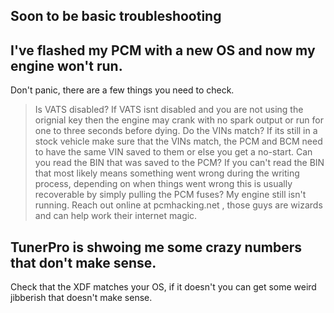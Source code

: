 ## Soon to be basic troubleshooting

## I've flashed my PCM with a new OS and now my engine won't run.
Don't panic, there are a few things you need to check.
> Is VATS disabled?
If VATS isnt disabled and you are not using the orignial key then the engine may crank with no spark output or run for one to three seconds before dying.
> Do the VINs match?
If its still in a stock vehicle make sure that the VINs match, the PCM and BCM need to have the same VIN saved to them or else you get a no-start.
> Can you read the BIN that was saved to the PCM?
If you can't read the BIN that most likely means something went wrong during the writing process, depending on when things went wrong this is usually recoverable by simply pulling the PCM fuses?
> My engine still isn't running.
Reach out online at pcmhacking.net , those guys are wizards and can help work their internet magic.

## TunerPro is shwoing me some crazy numbers that don't make sense.
Check that the XDF matches your OS, if it doesn't you can get some weird jibberish that doesn't make sense.

